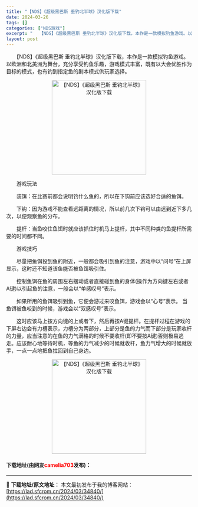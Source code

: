 ```yaml
---
title: "【NDS】《超级黑巴斯 垂钓北半球》汉化版下载"
date: 2024-03-26
tags: []
categories: ["NDS游戏"]
excerpt: "　　【NDS】《超级黑巴斯 垂钓北半球》汉化版下载，本作是一款模拟钓鱼游戏。以欧洲和北美洲为舞台，充分享受钓鱼乐趣，游戏模式丰富，既有以大会优胜作为目标的模式，也有钓到指定鱼的剧本模式供玩家选择。 　　游戏玩法 　　装饵：在比赛前都会说明钓什么鱼的，所以在下钩前应该选好合适的鱼饵。 　　下钩：因为游&hellip;"
layout: post
---
```


 <p>　　【NDS】《超级黑巴斯 垂钓北半球》汉化版下载，本作是一款模拟钓鱼游戏。以欧洲和北美洲为舞台，充分享受钓鱼乐趣，游戏模式丰富，既有以大会优胜作为目标的模式，也有钓到指定鱼的剧本模式供玩家选择。</p> <p align="center"><img align="" border="0" src="https://lad.sfcrom.cn/wp-content/uploads/2024/03/20240326_660229b8579f8.jpg" width="256" alt="【NDS】《超级黑巴斯 垂钓北半球》汉化版下载" /></p> <p>　　游戏玩法</p> <p>　　装饵：在比赛前都会说明钓什么鱼的，所以在下钩前应该选好合适的鱼饵。</p> <p>　　下钩：因为游戏不能查看远距离的情况，所以前几次下钩可以由远到近下多几次，以便观察鱼的分布。</p> <p>　　提杆：当鱼咬住鱼饵时就应该抓住时机马上提杆，其中不同种类的鱼提杆所需要的时间都不同。</p> <p>　　游戏技巧</p> <p>　　尽量把鱼饵投到鱼的附近，一般都会吸引到鱼的注意，游戏中以&ldquo;问号&rdquo;在上屏显示，这时还不知道该鱼能否被鱼饵吸引住。</p> <p>　　控制鱼饵在鱼的周围左右摆动或者直接碰到鱼的身体(操作为方向键左右或者A键)以引起鱼的注意，一般会以&ldquo;单感叹号&rdquo;表示。</p> <p>　　如果所用的鱼饵吸引到鱼，它便会游过来咬鱼饵，游戏会以&ldquo;心号&rdquo;表示。 当鱼饵被鱼咬到的时候，游戏会以&ldquo;双感叹号&rdquo;表示。</p> <p>　　这时应该马上按方向键的上或者下，然后再按A键提杆。在提杆过程在游戏的下屏右边会有力槽表示，力槽分为两部分，上部分是鱼的力气而下部分是玩家收杆的力量，应当注意的在鱼的力气满格的时候不要收杆(即不要按A键)否则极易逃走。应该耐心地等待时机，等鱼的力气减少的时候就收杆，鱼力气增大的时候就放手，一点一点地把鱼拉回到自己身边。</p> <p align="center"><img align="" border="0" src="https://lad.sfcrom.cn/wp-content/uploads/2024/03/20240326_660229b8b8986.jpg" width="256" alt="【NDS】《超级黑巴斯 垂钓北半球》汉化版下载" /></p> <p><h4>下载地址(由网友<font color="red">camelia703</font>发布)：</h4></p> 

---
📖 **下载地址/原文地址：** 本文最初发布于我的博客网站：[https://lad.sfcrom.cn/2024/03/34840/](https://lad.sfcrom.cn/2024/03/34840/)
